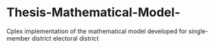 # Thesis-Mathematical-Model-
Cplex implementation of the mathematical model developed for single-member district electoral district
